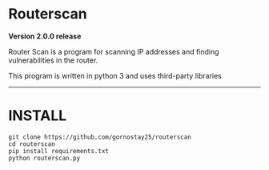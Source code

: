 # Routerscan
**Version 2.0.0 release**

Router Scan is a program for scanning IP addresses and finding vulnerabilities in the router.

This program is written in python 3 and uses third-party libraries

---

# INSTALL
``` 
git clone https://github.com/gornostay25/routerscan
cd routerscan
pip install requirements.txt 
python routerscan.py
```
